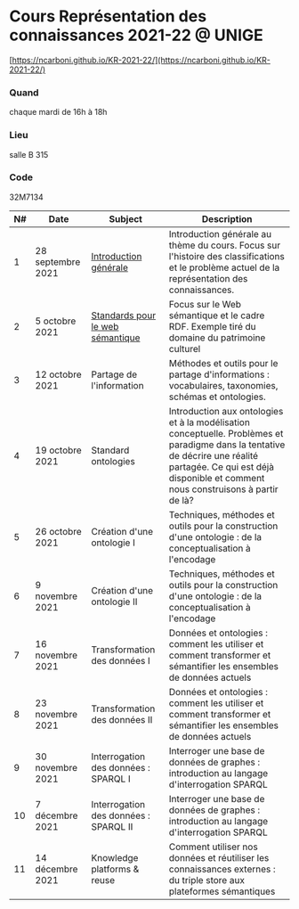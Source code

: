 
# Cours Représentation des connaissances 2021-22 @ UNIGE

[https://ncarboni.github.io/KR-2021-22/](https://ncarboni.github.io/KR-2021-22/)

### Quand
chaque mardi de 16h à 18h

### Lieu
salle B 315

### Code
32M7134



| N# | Date              | Subject                               | Description                                                                                                                                                                                                       |
|----|-------------------|---------------------------------------|-------------------------------------------------------------------------------------------------------------------------------------------------------------------------------------------------------------------|
| 1  | 28 septembre 2021 | [Introduction générale](https://github.com/ncarboni/KR-2021-22/blob/main/1/README.md)                 | Introduction générale au thème du cours. Focus sur l'histoire des classifications et le problème actuel de la représentation des connaissances.                                                                   |
| 2  | 5 octobre 2021    | [Standards pour le web sémantique](2/README.md)   | Focus sur le Web sémantique et le cadre RDF. Exemple tiré du domaine du patrimoine culturel                                                                                                                       |
| 3  | 12 octobre 2021   | Partage de l'information              | Méthodes et outils pour le partage d'informations : vocabulaires, taxonomies, schémas et ontologies.                                                                                                              |
| 4  | 19 octobre 2021   | Standard ontologies                   | Introduction aux ontologies et à la modélisation conceptuelle. Problèmes et paradigme dans la tentative de décrire une réalité partagée.  Ce qui est déjà disponible et comment nous construisons à partir de là? |
| 5  | 26 octobre 2021   | Création d'une ontologie I            | Techniques, méthodes et outils pour la construction d'une ontologie : de la conceptualisation à l'encodage                                                                                                        |
| 6  | 9 novembre 2021    | Création d'une ontologie II           | Techniques, méthodes et outils pour la construction d'une ontologie : de la conceptualisation à l'encodage                                                                                                        |
| 7  | 16 novembre 2021  | Transformation des données I          | Données et ontologies : comment les utiliser et comment transformer et sémantifier les ensembles de données actuels                                                                                               |
| 8  | 23 novembre 2021  | Transformation des données II         | Données et ontologies : comment les utiliser et comment transformer et sémantifier les ensembles de données actuels                                                                                               |
| 9  | 30 novembre 2021  | Interrogation des données : SPARQL I  | Interroger une base de données de graphes : introduction au langage d'interrogation SPARQL                                                                                                                        |
| 10 | 7 décembre 2021   | Interrogation des données : SPARQL II | Interroger une base de données de graphes : introduction au langage d'interrogation SPARQL                                                                                                                        |
| 11 | 14 décembre 2021  | Knowledge platforms & reuse           | Comment utiliser nos données et réutiliser les connaissances externes : du triple store aux plateformes sémantiques                                                                                               |
